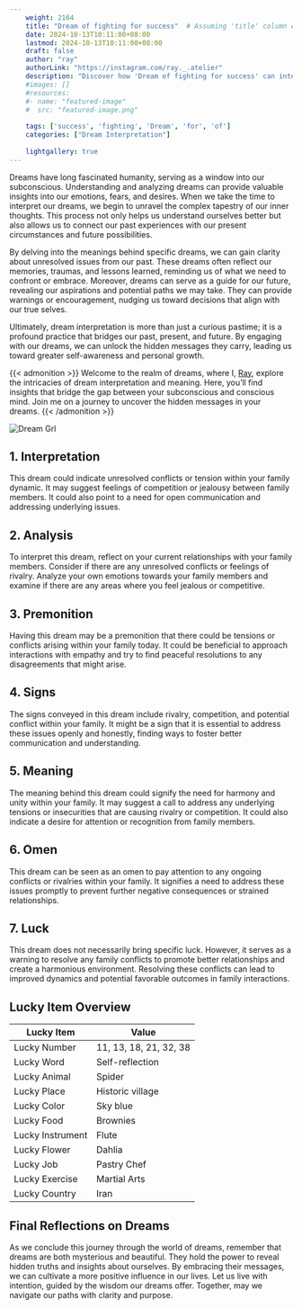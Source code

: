 ```yaml
---
    weight: 2164
    title: "Dream of fighting for success"  # Assuming 'title' column exists
    date: 2024-10-13T10:11:00+08:00
    lastmod: 2024-10-13T10:11:00+08:00
    draft: false
    author: "ray"
    authorLink: "https://instagram.com/ray._.atelier"
    description: "Discover how 'Dream of fighting for success' can interpret your future and uncover its significant meanings in your life."
    #images: []
    #resources:
    #- name: "featured-image"
    #  src: "featured-image.png"
    
    tags: ['success', 'fighting', 'Dream', 'for', 'of']
    categories: ["Dream Interpretation"]
    
    lightgallery: true
---
```

    
Dreams have long fascinated humanity, serving as a window into our subconscious. Understanding and analyzing dreams can provide valuable insights into our emotions, fears, and desires. When we take the time to interpret our dreams, we begin to unravel the complex tapestry of our inner thoughts. This process not only helps us understand ourselves better but also allows us to connect our past experiences with our present circumstances and future possibilities.

By delving into the meanings behind specific dreams, we can gain clarity about unresolved issues from our past. These dreams often reflect our memories, traumas, and lessons learned, reminding us of what we need to confront or embrace. Moreover, dreams can serve as a guide for our future, revealing our aspirations and potential paths we may take. They can provide warnings or encouragement, nudging us toward decisions that align with our true selves.

Ultimately, dream interpretation is more than just a curious pastime; it is a profound practice that bridges our past, present, and future. By engaging with our dreams, we can unlock the hidden messages they carry, leading us toward greater self-awareness and personal growth.

{{< admonition >}}
Welcome to the realm of dreams, where I, [Ray](https://instagram.com/ray._.atelier), explore the intricacies of dream interpretation and meaning. Here, you’ll find insights that bridge the gap between your subconscious and conscious mind. Join me on a journey to uncover the hidden messages in your dreams.
{{< /admonition >}}

![Dream Grl](https://cdn.pixabay.com/photo/2017/11/02/03/35/gothic-2910057_1280.jpg "Dream Grl")

## 1. Interpretation
 This dream could indicate unresolved conflicts or tension within your family dynamic. It may suggest feelings of competition or jealousy between family members. It could also point to a need for open communication and addressing underlying issues.

## 2. Analysis
 To interpret this dream, reflect on your current relationships with your family members. Consider if there are any unresolved conflicts or feelings of rivalry. Analyze your own emotions towards your family members and examine if there are any areas where you feel jealous or competitive.

## 3. Premonition
 Having this dream may be a premonition that there could be tensions or conflicts arising within your family today. It could be beneficial to approach interactions with empathy and try to find peaceful resolutions to any disagreements that might arise.

## 4. Signs
 The signs conveyed in this dream include rivalry, competition, and potential conflict within your family. It might be a sign that it is essential to address these issues openly and honestly, finding ways to foster better communication and understanding.

## 5. Meaning
 The meaning behind this dream could signify the need for harmony and unity within your family. It may suggest a call to address any underlying tensions or insecurities that are causing rivalry or competition. It could also indicate a desire for attention or recognition from family members.

## 6. Omen
 This dream can be seen as an omen to pay attention to any ongoing conflicts or rivalries within your family. It signifies a need to address these issues promptly to prevent further negative consequences or strained relationships.

## 7. Luck
 This dream does not necessarily bring specific luck. However, it serves as a warning to resolve any family conflicts to promote better relationships and create a harmonious environment. Resolving these conflicts can lead to improved dynamics and potential favorable outcomes in family interactions.

## Lucky Item Overview
| Lucky Item          | Value              |
|---------------|--------------------|
| Lucky Number        | 11, 13, 18, 21, 32, 38  |
| Lucky Word          | Self-reflection |
| Lucky Animal        | Spider |
| Lucky Place         | Historic village     |
| Lucky Color         | Sky blue     |
| Lucky Food          | Brownies      |
| Lucky Instrument    | Flute |
| Lucky Flower        | Dahlia    |
| Lucky Job           | Pastry Chef       |
| Lucky Exercise      | Martial Arts  |
| Lucky Country       | Iran    |


##  Final Reflections on Dreams

As we conclude this journey through the world of dreams, remember that dreams are both mysterious and beautiful. They hold the power to reveal hidden truths and insights about ourselves. By embracing their messages, we can cultivate a more positive influence in our lives. Let us live with intention, guided by the wisdom our dreams offer. Together, may we navigate our paths with clarity and purpose.
